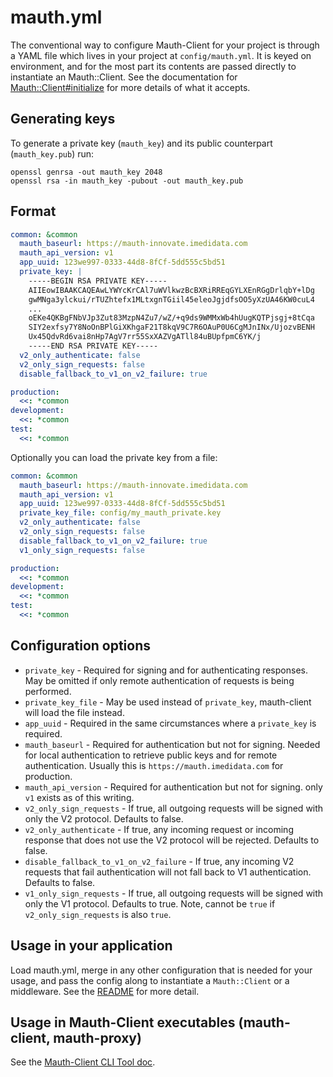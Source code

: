 # mauth.yml

The conventional way to configure Mauth-Client for your project is through a YAML file which lives in your project at `config/mauth.yml`.
It is keyed on environment, and for the most part its contents are passed directly to instantiate an Mauth::Client.
See the documentation for [Mauth::Client#initialize](../lib/mauth/client.rb) for more details of what it accepts.

## Generating keys

To generate a private key (`mauth_key`) and its public counterpart (`mauth_key.pub`) run:

```
openssl genrsa -out mauth_key 2048
openssl rsa -in mauth_key -pubout -out mauth_key.pub
```

## Format

```yaml
common: &common
  mauth_baseurl: https://mauth-innovate.imedidata.com
  mauth_api_version: v1
  app_uuid: 123we997-0333-44d8-8fCf-5dd555c5bd51
  private_key: |
    -----BEGIN RSA PRIVATE KEY-----
    AIIEowIBAAKCAQEAwLYWYcKrCAl7uWVlkwzBcBXRiRREqGYLXEnRGgDrlqbY+lDg
    gwMNga3ylckui/rTUZhtefx1MLtxgnTGiil45eleoJgjdfsOO5yXzUA46KW0cuL4
    ...
    oEKe4QKBgFNbVJp3Zut83MzpN4Zu7/wZ/+q9ds9WMMxWb4hUugKQTPjsgj+8tCqa
    SIY2exfsy7Y8NoOnBPlGiXKhgaF21T8kqV9C7R6OAuP0U6CgMJnINx/UjozvBENH
    Ux45QdvRd6vai8nHp7AgV7rr55SxXAZVgATll84uBUpfpmC6YK/j
    -----END RSA PRIVATE KEY-----
  v2_only_authenticate: false
  v2_only_sign_requests: false
  disable_fallback_to_v1_on_v2_failure: true

production:
  <<: *common
development:
  <<: *common
test:
  <<: *common
```

Optionally you can load the private key from a file:

```yaml
common: &common
  mauth_baseurl: https://mauth-innovate.imedidata.com
  mauth_api_version: v1
  app_uuid: 123we997-0333-44d8-8fCf-5dd555c5bd51
  private_key_file: config/my_mauth_private.key
  v2_only_authenticate: false
  v2_only_sign_requests: false
  disable_fallback_to_v1_on_v2_failure: true
  v1_only_sign_requests: false

production:
  <<: *common
development:
  <<: *common
test:
  <<: *common
```

## Configuration options

- `private_key` - Required for signing and for authenticating responses. May be omitted if only remote authentication of requests is being performed.
- `private_key_file` - May be used instead of `private_key`, mauth-client will load the file instead.
- `app_uuid` - Required in the same circumstances where a `private_key` is required.
- `mauth_baseurl` - Required for authentication but not for signing. Needed for local authentication to retrieve public keys and for remote authentication. Usually this is `https://mauth.imedidata.com` for production.
- `mauth_api_version` - Required for authentication but not for signing. only `v1` exists as of this writing.
- `v2_only_sign_requests` - If true, all outgoing requests will be signed with only the V2 protocol. Defaults to false.
- `v2_only_authenticate` - If true, any incoming request or incoming response that does not use the V2 protocol will be rejected. Defaults to false.
- `disable_fallback_to_v1_on_v2_failure` - If true, any incoming V2 requests that fail authentication will not fall back to V1 authentication. Defaults to false.
- `v1_only_sign_requests` - If true, all outgoing requests will be signed with only the V1 protocol. Defaults to true. Note, cannot be `true` if `v2_only_sign_requests` is also `true`.

## Usage in your application

Load mauth.yml, merge in any other configuration that is needed for your usage, and pass the config along to instantiate a `Mauth::Client` or a middleware.
See the [README](../README.md) for more detail.

## Usage in Mauth-Client executables (mauth-client, mauth-proxy)

See the [Mauth-Client CLI Tool doc](./mauth-client_CLI.md#configuration).
